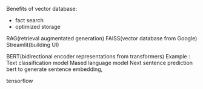 Benefits of vector database:
- fact search
- optimized storage

RAG(retrieval augmentated generation)
FAISS(vector database from Google)
Streamlit(building UI)

BERT(bidirectional encoder representations from transformers)
Example : Text classification model
Mased language model
Next sentence prediction
bert to generate sentence embedding, 

tensorflow
